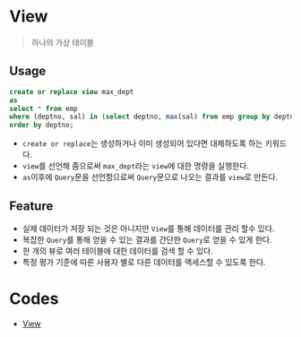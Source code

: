 # View

>  하나의 가상 테이블

## Usage

```sql
create or replace view max_dept
as
select * from emp 
where (deptno, sal) in (select deptno, max(sal) from emp group by deptno)
order by deptno;
```

* `create or replace`는 생성하거나 이미 생성되어 있다면 대체하도록 하는 키워드다.
* `view`를 선언해 줌으로써 `max_dept`라는 `view`에 대한 명령을 실행한다.
* `as`이후에 `Query`문을 선언함으로써 `Query`문으로 나오는 결과를 `view`로 만든다.

## Feature

* 실제 데이터가 저장 되는 것은 아니지만 `View`를 통해 데이터를 관리 할수 있다. 
* 복잡한 `Query`를 통해 얻을 수 있는 결과를 간단한 `Query`로 얻을 수 있게 한다. 
* 한 개의 뷰로 여러 테이블에 대한 데이터를 검색 할 수 있다. 
* 특정 평가 기준에 따른 사용자 별로 다른 데이터를 액세스할 수 있도록 한다. 

# Codes

* [View](https://github.com/TunaHG/Eclipse_Workspace/blob/master/DB/SQL/09_view.sql)